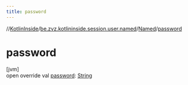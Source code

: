 ```yaml
---
title: password
---
```

//[KotlinInside](../../../index.html)/[be.zvz.kotlininside.session.user.named](../index.html)/[Named](index.html)/[password](password.html)



# password



[jvm]\
open override val [password](password.html): [String](https://kotlinlang.org/api/latest/jvm/stdlib/kotlin/-string/index.html)




